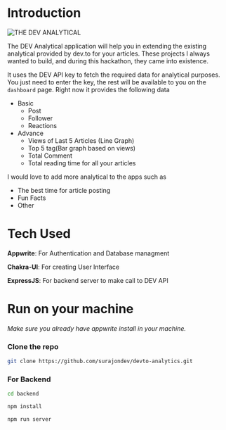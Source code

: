 # Introduction

![THE DEV ANALYTICAL](https://user-images.githubusercontent.com/67496096/168108711-fce7d34a-a195-4f94-a581-133efb3e32fb.png)


The DEV Analytical application will help you in extending the existing analytical provided by dev.to for your articles. These projects I always wanted to build, and during this hackathon, they came into existence. 

It uses the DEV API key to fetch the required data for analytical purposes. You just need to enter the key, the rest will be available to you on the `dashboard` page. Right now it provides the following data
- Basic
  - Post
  - Follower
  - Reactions
- Advance
  - Views of Last 5 Articles (Line Graph)
  - Top 5 tag(Bar graph based on views)
  - Total Comment
  - Total reading time for all your articles

I would love to add more analytical to the apps such as
- The best time for article posting
- Fun Facts
- Other

# Tech Used

**Appwrite**: For Authentication and Database managment

**Chakra-UI**: For creating User Interface

**ExpressJS**: For backend server to make call to DEV API

# Run on your machine

_Make sure you already have appwrite install in your machine._

### Clone the repo

```bash
git clone https://github.com/surajondev/devto-analytics.git
```

### For Backend

```bash
cd backend
```

```bash
npm install
```

```bash
npm run server
```
